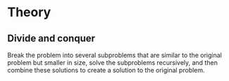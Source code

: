 # Theory

## Divide and conquer

Break the problem into several subproblems that are similar to the original problem
but smaller in size, solve the subproblems recursively, and then combine these
solutions to create a solution to the original problem.
